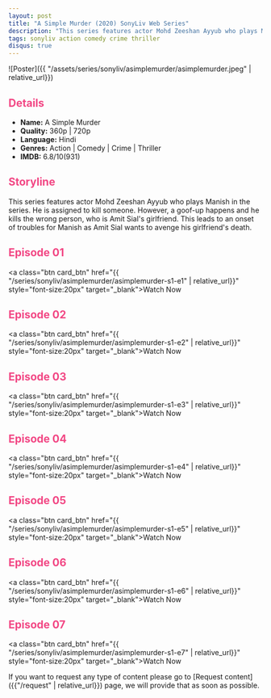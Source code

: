 ```yaml
---
layout: post
title: "A Simple Murder (2020) SonyLiv Web Series"
description: "This series features actor Mohd Zeeshan Ayyub who plays Manish in the series. He is assigned to kill someone. However..."
tags: sonyliv action comedy crime thriller
disqus: true
---
```

<style>
h2{
    color:#F24784;
}
</style>

![Poster]({{ "/assets/series/sonyliv/asimplemurder/asimplemurder.jpeg" | relative_url}})

## Details

* **Name:** A Simple Murder
* **Quality:** 360p \| 720p
* **Language:** Hindi
* **Genres:** Action \| Comedy \| Crime \| Thriller
* **IMDB:**  6.8/10(931)

## Storyline

This series features actor Mohd Zeeshan Ayyub who plays Manish in the series. He is assigned to kill someone. However, a goof-up happens and he kills the wrong person, who is Amit Sial's girlfriend. This leads to an onset of troubles for Manish as Amit Sial wants to avenge his girlfriend's death.

## Episode 01

<a class="btn card_btn" href="{{ "/series/sonyliv/asimplemurder/asimplemurder-s1-e1" | relative_url}}" style="font-size:20px" target="_blank">Watch Now</a>

## Episode 02

<a class="btn card_btn" href="{{ "/series/sonyliv/asimplemurder/asimplemurder-s1-e2" | relative_url}}" style="font-size:20px" target="_blank">Watch Now</a>

## Episode 03

<a class="btn card_btn" href="{{ "/series/sonyliv/asimplemurder/asimplemurder-s1-e3" | relative_url}}" style="font-size:20px" target="_blank">Watch Now</a>

## Episode 04

<a class="btn card_btn" href="{{ "/series/sonyliv/asimplemurder/asimplemurder-s1-e4" | relative_url}}" style="font-size:20px" target="_blank">Watch Now</a>

## Episode 05

<a class="btn card_btn" href="{{ "/series/sonyliv/asimplemurder/asimplemurder-s1-e5" | relative_url}}" style="font-size:20px" target="_blank">Watch Now</a>

## Episode 06

<a class="btn card_btn" href="{{ "/series/sonyliv/asimplemurder/asimplemurder-s1-e6" | relative_url}}" style="font-size:20px" target="_blank">Watch Now</a>

## Episode 07

<a class="btn card_btn" href="{{ "/series/sonyliv/asimplemurder/asimplemurder-s1-e7" | relative_url}}" style="font-size:20px" target="_blank">Watch Now</a>

If you want to request any type of content please go to [Request content]({{"/request" | relative_url}}) page, we will provide that as soon as possible.